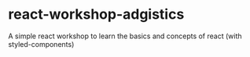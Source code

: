 # react-workshop-adgistics
A simple react workshop to learn the basics and concepts of react (with styled-components)
